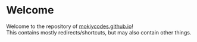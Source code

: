 # Welcome
Welcome to the repository of [mokiycodes.github.io](https://mokiycodes.github.io)!<br/>
This contains mostly redirects/shortcuts, but may also contain other things.
